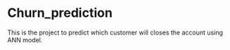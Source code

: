 # Churn_prediction
This is the project to predict which customer will closes the account using ANN model.
